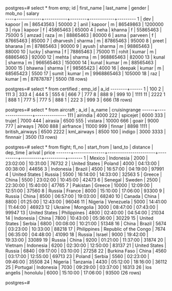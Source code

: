 postgres=# select * from emp;
 id | first_name | last_name | gender |   mob_no   | salary  
----+------------+-----------+--------+------------+---------
  1 | dev        | kapoor    | m      |   86543563 |   50000
  2 | anil       | kapoor    | m      |   86549863 | 1200000
  3 | riya       | kapoor    | f      |   45865463 |   65000
  4 | neha       | khanna    | f      |   55865463 |   75000
  5 | amzad      | raza      | m      |   88865463 |   80000
  6 | asma       | parveen   | f      |   87665463 |   85000
  7 | dharvesh   | sharma    | m      |   87865463 |   95000
  8 | preet      | bharana   | m      |   87865463 |   90000
  9 | ayush      | sharma    | m      |   98865463 |   88000
 10 | lucky      | sharma    | f      |   78865463 |   75000
 11 | rohit      | kumar     | m      |   68865463 |   92000
 12 | mehta      | sharma    | m      |  968865463 |   82000
 13 | kunal      | sharma    | m      |  966565463 |  150000
 14 | kunal      | kumar     | m      |   88565463 |    3000
 15 | bhawna     | sharma    | f      |   98565423 |    4000
 16 | deepak     | kumar     | m      |   68565423 |    5500
 17 | sumit      | kumar     | m      | 9968865463 |  105000
 18 | raz        | kumar     | m      |   87878787 |    5500
(18 rows)

postgres=# select * from certified ;
 emp_id | a_id 
--------+------
      1 |  100
      2 |  111
      3 |  333
      4 |  444
      5 |  555
      6 |  666
      7 |  777
      8 |  888
      9 |  999
     10 | 1111
     11 | 2222
      1 |  888
      1 |  777
      5 |  777
      5 |  888
      1 |  222
      3 |  999
      3 |  666
(18 rows)

postgres=# select * from aircraft ;
 a_id |     a_name      | cruisingrange 
------+-----------------+---------------
  111 | airindia        |          4000
  222 | spicejet        |          6000
  333 | trujet          |          7000
  444 | airasia         |          6500
  555 | vistara         |         10000
  666 | goair           |          9000
  777 | airways         |          7600
  888 | airfrance       |         11000
  999 | finnar          |          8898
 1111 | british_airways |          6500
 2222 | kml_airways     |          8500
  100 | indigo          |          3000
 3333 | finnnair        |          3500
(13 rows)

postgres=# select * from flight;
 fl_no |  start_from   |        land_to        | distance | dep_time |  arival  | price 
-------+---------------+-----------------------+----------+----------+----------+-------
     1 | Mexico        | Indonesia             |     2000 | 23:02:00 | 10:31:00 | 76732
     2 | United States | Poland                |     4000 | 04:13:00 | 00:38:00 | 44656
     3 | Indonesia     | Brazil                |     4500 | 16:57:00 | 04:19:00 | 97991
     4 | United States | Russia                |     5500 | 16:14:00 | 14:33:00 | 32563
     5 | Greece        | China                 |     5500 | 23:02:00 | 10:45:00 | 42473
     6 | Senegal       | Sweden                |     2500 | 22:30:00 | 15:40:00 | 47765
     7 | Pakistan      | Greece                |    10000 | 12:09:00 | 12:51:00 | 37560
     8 | Russia        | France                |     8000 | 15:10:00 | 17:06:00 | 93300
     9 | Russia        | China                 |     8500 | 06:57:00 | 19:03:00 | 68240
    10 | Canada        | China                 |     8800 | 01:25:00 | 12:43:00 | 96046
    11 | Nigeria       | Venezuela             |     5000 | 14:41:00 | 11:44:00 | 46923
    12 | Ukraine       | Mongolia              |     3000 | 08:47:00 | 07:43:00 | 99947
    13 | United States | Philippines           |     4800 | 02:40:00 | 04:54:00 | 21034
    14 | Indonesia     | China                 |     7800 | 10:43:00 | 05:36:00 | 30229
    15 | United States | Serbia                |     6800 | 00:08:00 | 10:21:00 | 51348
    16 | China         | Brazil                |     5674 | 03:23:00 | 10:33:00 | 88218
    17 | Philippines   | Republic of the Congo |     7674 | 06:35:00 | 04:48:00 | 41090
    18 | Russia        | Israel                |     9000 | 19:42:00 | 19:33:00 | 33089
    19 | Russia        | China                 |     9200 | 01:21:00 | 11:37:00 | 31874
    20 | Vietnam       | Indonesia             |     6200 | 02:30:00 | 12:50:00 | 83137
    21 | United States | Russia                |     6840 | 09:17:00 | 03:10:00 | 27258
    22 | Burkina Faso  | China                 |     4560 | 03:17:00 | 12:55:00 | 69713
    23 | Poland        | Serbia                |     5560 | 02:23:00 | 09:46:00 | 35508
    24 | Nigeria       | Tanzania              |     4430 | 05:12:00 | 18:16:00 | 36112
    25 | Portugal      | Indonesia             |     7030 | 09:29:00 | 03:37:00 | 16313
    26 | los angelis   | honolulu              |     6000 | 15:10:00 | 17:06:00 | 93500
(26 rows)

postgres=# 

